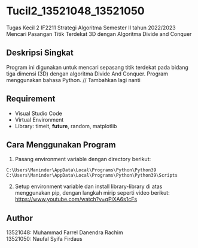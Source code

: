 # Tucil2_13521048_13521050

Tugas Kecil 2 IF2211 Strategi Algoritma Semester II tahun 2022/2023 <br />
Mencari Pasangan Titik Terdekat 3D dengan Algoritma Divide and Conquer

## Deskripsi Singkat
Program ini digunakan untuk mencari sepasang titik terdekat pada bidang tiga dimensi (3D) dengan algoritma Divide And Conquer. Program menggunakan bahasa Python. // Tambahkan lagi nanti

## Requirement
- Visual Studio Code
- Virtual Environment
- Library: timeit, __future__, random, matplotlib

## Cara Menggunakan Program
1. Pasang environment variable dengan directory berikut:
```
C:\Users\Maninder\AppData\Local\Programs\Python\Python39
C:\Users\Maninder\AppData\Local\Programs\Python\Python39\Scripts

```
2. Setup environment variable dan install library-library di atas menggunakan pip, dengan langkah mirip seperti video berikut: https://www.youtube.com/watch?v=qPiXA6s1cFs

## Author
13521048: Muhammad Farrel Danendra Rachim <br />
13521050: Naufal Syifa Firdaus
